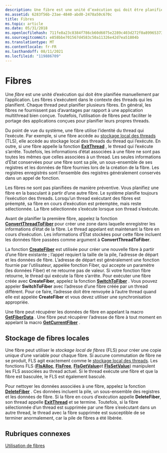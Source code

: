 ```yaml
---
description: Une fibre est une unité d’exécution qui doit être planifiée manuellement par l’application.
ms.assetid: 6283f56b-23ae-4840-abd0-2478a50c670c
title: Fibres
ms.topic: article
ms.date: 05/31/2018
ms.openlocfilehash: 711fe8a23c8384f786cb60d6075e2289c403d272f0a899653738d031be09cdea
ms.sourcegitcommit: e858bbe701567d4583c50a11326e42d7ea51804b
ms.translationtype: MT
ms.contentlocale: fr-FR
ms.lasthandoff: 08/11/2021
ms.locfileid: "119886709"
---
```

# <a name="fibers"></a>Fibres

Une *fibre* est une unité d’exécution qui doit être planifiée manuellement par l’application. Les fibres s’exécutent dans le contexte des threads qui les planifient. Chaque thread peut planifier plusieurs fibres. En général, les fibres ne fournissent pas d’avantages par rapport à une application multithread bien conçue. Toutefois, l’utilisation de fibres peut faciliter le portage des applications conçues pour planifier leurs propres threads.

Du point de vue du système, une fibre utilise l’identité du thread qui l’exécute. Par exemple, si une fibre accède au [stockage local des threads](thread-local-storage.md) (TLS), elle accède au stockage local des threads du thread qui l’exécute. En outre, si une fibre appelle la fonction [**ExitThread**](/windows/win32/api/processthreadsapi/nf-processthreadsapi-exitthread) , le thread qui l’exécute s’arrête. Toutefois, les informations d’état associées à une fibre ne sont pas toutes les mêmes que celles associées à un thread. Les seules informations d’État conservées pour une fibre sont sa pile, un sous-ensemble de ses registres et les données de fibre fournies lors de la création de la fibre. Les registres enregistrés sont l’ensemble des registres généralement conservés dans un appel de fonction.

Les fibres ne sont pas planifiées de manière préventive. Vous planifiez une fibre en la basculant à partir d’une autre fibre. Le système planifie toujours l’exécution des threads. Lorsqu’un thread exécutant des fibres est préempté, sa fibre en cours d’exécution est préemptée, mais reste sélectionnée. La fibre sélectionnée s’exécute lorsque son thread s’exécute.

Avant de planifier la première fibre, appelez la fonction [**ConvertThreadToFiber**](/windows/desktop/api/WinBase/nf-winbase-convertthreadtofiber) pour créer une zone dans laquelle enregistrer les informations d’état de la fibre. Le thread appelant est maintenant la fibre en cours d’exécution. Les informations d’État stockées pour cette fibre incluent les données fibre passées comme argument à **ConvertThreadToFiber**.

La fonction [**CreateFiber**](/windows/desktop/api/WinBase/nf-winbase-createfiber) est utilisée pour créer une nouvelle fibre à partir d’une fibre existante ; l’appel requiert la taille de la pile, l’adresse de départ et les données de fibre. L’adresse de départ est généralement une fonction fournie par l’utilisateur, appelée fonction Fiber, qui accepte un paramètre (les données Fiber) et ne retourne pas de valeur. Si votre fonction fibre retourne, le thread qui exécute la fibre s’arrête. Pour exécuter une fibre créée avec **CreateFiber**, appelez la fonction [**SwitchToFiber**](/windows/desktop/api/WinBase/nf-winbase-switchtofiber) . Vous pouvez appeler **SwitchToFiber** avec l’adresse d’une fibre créée par un thread différent. Pour ce faire, l’adresse doit être renvoyée à l’autre thread quand elle est appelée **CreateFiber** et vous devez utiliser une synchronisation appropriée.

Une fibre peut récupérer les données de fibre en appelant la macro [**GetFiberData**](/windows/win32/api/winnt/nf-winnt-getfiberdata) . Une fibre peut récupérer l’adresse de fibre à tout moment en appelant la macro [**GetCurrentFiber**](/windows/win32/api/winnt/nf-winnt-getcurrentfiber) .

## <a name="fiber-local-storage"></a>Stockage de fibres locales

Une fibre peut utiliser le *stockage local de fibres* (FLS) pour créer une copie unique d’une variable pour chaque fibre. Si aucune commutation de fibre ne se produit, FLS agit exactement comme le [stockage local des threads](thread-local-storage.md). Les fonctions FLS ([**FlsAlloc**](/windows/win32/api/fibersapi/nf-fibersapi-flsalloc), [**FlsFree**](/windows/win32/api/fibersapi/nf-fibersapi-flsfree), [**FlsGetValue**](/windows/win32/api/fibersapi/nf-fibersapi-flsgetvalue)et [**FlsSetValue**](/windows/win32/api/fibersapi/nf-fibersapi-flssetvalue)) manipulent les FLS associées au thread actuel. Si le thread exécute une fibre et que la fibre est basculée, le FLS est également basculé.

Pour nettoyer les données associées à une fibre, appelez la fonction [**DeleteFiber**](/windows/desktop/api/WinBase/nf-winbase-deletefiber) . Ces données incluent la pile, un sous-ensemble des registres et les données de fibre. Si la fibre en cours d’exécution appelle **DeleteFiber**, son thread appelle [**ExitThread**](/windows/win32/api/processthreadsapi/nf-processthreadsapi-exitthread) et se termine. Toutefois, si la fibre sélectionnée d’un thread est supprimée par une fibre s’exécutant dans un autre thread, le thread avec la fibre supprimée est susceptible de se terminer anormalement, car la pile de fibres a été libérée.

## <a name="related-topics"></a>Rubriques connexes

<dl> <dt>

[Utilisation de fibres](using-fibers.md)
</dt> </dl>

 

 
